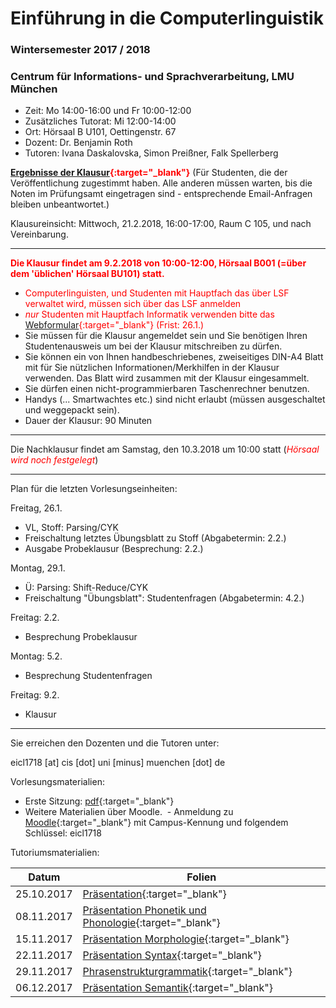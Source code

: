 # Einführung in die Computerlinguistik
### Wintersemester 2017 / 2018
### Centrum für Informations- und Sprachverarbeitung, LMU München

 - Zeit: Mo 14:00-16:00 und Fr 10:00-12:00
 - Zusätzliches Tutorat: Mi 12:00-14:00
 - Ort: Hörsaal B U101, Oettingenstr. 67
 - Dozent: Dr. Benjamin Roth
 - Tutoren: Ivana Daskalovska, Simon Preißner, Falk Spellerberg

<span style="color:red">**[Ergebnisse der Klausur](https://eicl1718.github.io/ergebnisse){:target="_blank"}**</span> (Für Studenten, die der Veröffentlichung zugestimmt haben. Alle anderen müssen warten, bis die Noten im Prüfungsamt eingetragen sind - entsprechende Email-Anfragen bleiben unbeantwortet.)

Klausureinsicht: Mittwoch, 21.2.2018, 16:00-17:00, Raum C 105, und nach Vereinbarung.

- - -

<span style="color:red">**Die Klausur findet am 9.2.2018 von 10:00-12:00, Hörsaal B001 (=über dem 'üblichen' Hörsaal BU101) statt.**</span>
 - <span style="color:red">Computerlinguisten, und Studenten mit Hauptfach das über LSF verwaltet wird, müssen sich über das LSF anmelden</span>
 - <span style="color:red">*nur* Studenten mit Hauptfach Informatik verwenden bitte das [Webformular](https://goo.gl/forms/4uEpwaoRroaOU7nK2){:target="_blank"} (Frist: 26.1.)</span>
 - Sie müssen für die Klausur angemeldet sein und Sie benötigen Ihren Studentenausweis um bei der Klausur mitschreiben zu dürfen.
 - Sie können ein von Ihnen handbeschriebenes, zweiseitiges DIN-A4 Blatt mit für Sie nützlichen Informationen/Merkhilfen in der Klausur verwenden. Das Blatt wird zusammen mit der Klausur eingesammelt.
 - Sie dürfen einen nicht-programmierbaren Taschenrechner benutzen.
 - Handys (... Smartwachtes etc.) sind nicht erlaubt (müssen ausgeschaltet und weggepackt sein).
 - Dauer der Klausur: 90 Minuten

- - -
Die Nachklausur findet am Samstag, den 10.3.2018 um 10:00 statt (<span style="color:red">*Hörsaal wird noch festgelegt*</span>)
- - -
Plan für die letzten Vorlesungseinheiten:

Freitag, 26.1.

  - VL, Stoff: Parsing/CYK
  - Freischaltung letztes Übungsblatt zu Stoff (Abgabetermin: 2.2.)
  - Ausgabe Probeklausur (Besprechung: 2.2.)

Montag, 29.1.

  - Ü: Parsing: Shift-Reduce/CYK
  - Freischaltung "Übungsblatt": Studentenfragen (Abgabetermin: 4.2.)

Freitag: 2.2.

  - Besprechung Probeklausur

Montag: 5.2.

  - Besprechung Studentenfragen

Freitag: 9.2.

  - Klausur

- - -

Sie erreichen den Dozenten und die Tutoren unter:

eicl1718 [at] cis [dot] uni [minus] muenchen [dot] de

 Vorlesungsmaterialien:
  - Erste Sitzung: [pdf](https://eicl1718.github.io/intro.pdf){:target="_blank"}
  - Weitere Materialien über Moodle.
  - Anmeldung zu [Moodle](https://moodle.lmu.de/course/view.php?id=2445){:target="_blank"} mit Campus-Kennung und folgendem Schlüssel: eicl1718

Tutoriumsmaterialien:

| Datum      | Folien
| ---------- | -------------------------------------------------------------------------------------------------
| 25.10.2017 | [Präsentation](https://eicl1718.github.io/tutorium_25.11.2017.pdf){:target="_blank"}
| 08.11.2017 | [Präsentation Phonetik und Phonologie](https://eicl1718.github.io/tutorium_2.pdf){:target="_blank"}
| 15.11.2017 | [Präsentation Morphologie](https://eicl1718.github.io/tutorium_3.pdf){:target="_blank"}
| 22.11.2017 | [Präsentation Syntax](https://eicl1718.github.io/tutorium_4.pdf){:target="_blank"}
| 29.11.2017 | [Phrasenstrukturgrammatik](https://eicl1718.github.io/Phrasenstruktur%20und%20Feldermodell.pdf){:target="_blank"}
| 06.12.2017 | [Präsentation Semantik](https://eicl1718.github.io/tutorium_6.pdf){:target="_blank"}
